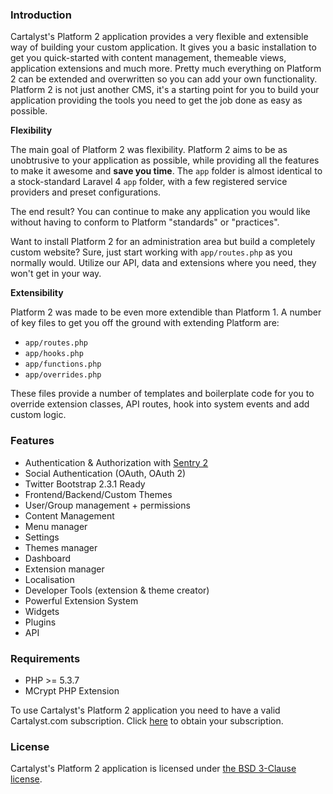 <a name="introduction"></a>
### Introduction

Cartalyst's Platform 2 application provides a very flexible and extensible way of building your custom application. It gives you a basic installation to get you quick-started with content management, themeable views, application extensions and much more. Pretty much everything on Platform 2 can be extended and overwritten so you can add your own functionality. Platform 2 is not just another CMS, it's a starting point for you to build your application providing the tools you need to get the job done as easy as possible.

**Flexibility**

The main goal of Platform 2 was flexibility. Platform 2 aims to be as unobtrusive
to your application as possible, while providing all the features to make it
awesome and **save you time**. The `app` folder is almost identical to a
stock-standard Laravel 4 `app` folder, with a few registered service
providers and preset configurations.

The end result? You can continue to make any application you would like without
having to conform to Platform "standards" or "practices".

Want to install Platform 2 for an administration area but build a completely custom
website? Sure, just start working with `app/routes.php` as you normally would.
Utilize our API, data and extensions where you need, they won't get in your way.

**Extensibility**

Platform 2 was made to be even more extendible than Platform 1. A number of key files to get you off the ground with extending Platform are:

 - `app/routes.php`
 - `app/hooks.php`
 - `app/functions.php`
 - `app/overrides.php`

These files provide a number of templates and boilerplate code for you to override extension classes, API routes, hook into system events and add custom logic.

<a name="features"></a>
### Features

- Authentication & Authorization with [Sentry 2](http://docs.cartalyst.com/sentry-2)
- Social Authentication (OAuth, OAuth 2)
- Twitter Bootstrap 2.3.1 Ready
- Frontend/Backend/Custom Themes
- User/Group management + permissions
- Content Management
- Menu manager
- Settings
- Themes manager
- Dashboard
- Extension manager
- Localisation
- Developer Tools (extension & theme creator)
- Powerful Extension System
- Widgets
- Plugins
- API

<a name="requirements"></a>
### Requirements

- PHP >= 5.3.7
- MCrypt PHP Extension

To use Cartalyst's Platform 2 application you need to have a valid Cartalyst.com subscription. Click [here](https://www.cartalyst.com/pricing) to obtain your subscription.

<a name="license"></a>
### License

Cartalyst's Platform 2 application is licensed under [the BSD 3-Clause license](/platform2/overview/license).
